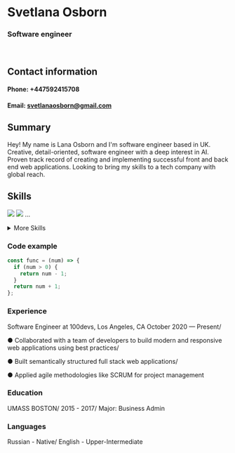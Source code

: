 # Svetlana Osborn
### Software engineer
<br>

## Contact information

#### **Phone**: +447592415708
#### **Email**: svetlanaosborn@gmail.com

## Summary
Hey! My name is Lana Osborn and I'm software engineer based in UK. 
Creative, detail-oriented, software engineer with a deep interest in AI. Proven track record
of creating and implementing successful front and back end web applications. Looking to
bring my skills to a tech company with global reach.

## Skills
[](https://img.shields.io/badge/Code-Angular-informational?style=flat&logo=angular&logoColor=white&color=4AB197)
![](https://img.shields.io/badge/Code-Ionic-informational?style=flat&logo=ionic&logoColor=white&color=4AB197)
![](https://img.shields.io/badge/Code-React-informational?style=flat&logo=react&logoColor=white&color=4AB197)
...

<details>
<summary>More Skills</summary>

[](https://img.shields.io/badge/Style-CSS-informational?style=flat&logo=css3&logoColor=white&color=4AB197)
![](https://img.shields.io/badge/Style-Tailwind-informational?style=flat&logo=Tailwind-CSS&logoColor=white&color=4AB197)
![](https://img.shields.io/badge/Style-Sass-informational?style=flat&logo=Sass&logoColor=white&color=4AB197)
![](https://img.shields.io/badge/Style-Stylus-informational?style=flat&logo=Stylus&logoColor=white&color=4AB197)
...
</details>

### Code example
```javascript
const func = (num) => {
  if (num > 0) {
    return num - 1;
  }
  return num + 1;
};
```

### Experience
Software Engineer at 100devs, Los Angeles, CA
October 2020 — Present/

● Collaborated with a team of developers to build modern and responsive web
applications using best practices/

● Built semantically structured full stack web applications/

● Applied agile methodologies like SCRUM for project management

### Education
UMASS BOSTON/
2015 - 2017/
Major: Business Admin

### Languages
Russian - Native/
English - Upper-Intermediate
